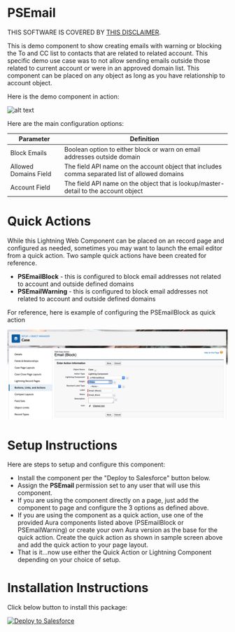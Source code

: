 # PSEmail

THIS SOFTWARE IS COVERED BY [THIS DISCLAIMER](https://raw.githubusercontent.com/thedges/Disclaimer/master/disclaimer.txt).

This is demo component to show creating emails with warning or blocking the To and CC list to contacts that are related to related account. This specific demo use case was to not allow sending emails outside those related to current account or were in an approved domain list. This component can be placed on any object as long as you have relationship to account object.

Here is the demo component in action:

![alt text](https://github.com/thedges/PSEmail/blob/master/PSEmail.gif "PSEmail")

Here are the main configuration options:

| Parameter  | Definition |
| ------------- | ------------- |
| Block Emails | Boolean option to either block or warn on email addresses outside domain |
| Allowed Domains Field  | The field API name on the account object that includes comma separated list of allowed domains |
| Account Field | The field API name on the object that is lookup/master-detail to the account object |

# Quick Actions
While this Lightning Web Component can be placed on an record page and configured as needed, sometimes you may want to launch the email editor from a quick action. Two sample quick actions have been created for reference.

  * __PSEmailBlock__ - this is configured to block email addresses not related to account and outside defined domains
  * __PSEmailWarning__ -  this is configured to block email addresses not related to account and outside defined domains
  
For reference, here is example of configuring the PSEmailBlock as quick action

![alt text](https://github.com/thedges/PSEmail/blob/master/PSEmailBlockAction.png "PSEmailBlockAction")

# Setup Instructions
Here are steps to setup and configure this component:
  * Install the component per the "Deploy to Salesforce" button below. 
  * Assign the __PSEmail__ permission set to any user that will use this component.
  * If you are using the component directly on a page, just add the component to page and configure the 3 options as defined above.
  * If you are using the component as a quick action, use one of the provided Aura components listed above (PSEmailBlock or PSEmailWarning) or create your own Aura version as the base for the quick action. Create the quick action as shown in sample screen above and add the quick action to your page layout.
  * That is it...now use either the Quick Action or Lightning Component depending on your choice of setup.

# Installation Instructions

Click below button to install this package:

<a href="https://githubsfdeploy.herokuapp.com">
  <img alt="Deploy to Salesforce"
       src="https://raw.githubusercontent.com/afawcett/githubsfdeploy/master/deploy.png">
</a>
